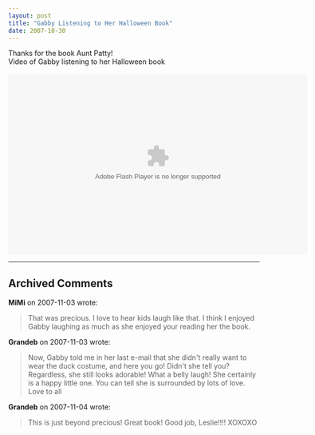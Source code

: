 ```yaml
---
layout: post
title: "Gabby Listening to Her Halloween Book"
date: 2007-10-30
---
```


<div>
Thanks for the book Aunt Patty!
</div>
<div id="halloweenStory">
Video of Gabby listening to her Halloween book
</div>
<br />
<embed width="600" height="361" type="application/x-shockwave-flash" allowFullscreen="true" allowNetworking="all" wmode="transparent" src="http://static.photobucket.com/player.swf" flashvars="file=http%3A%2F%2Fvid170.photobucket.com%2Falbums%2Fu252%2Fmjpalad%2FMousesFirstHalloween.mp4&title=Halloween%20Story">


---

## Archived Comments

**MiMi** on 2007-11-03 wrote:

> That was precious.  I love to hear kids laugh like that.  I think I enjoyed Gabby laughing as much as she enjoyed your reading her the book.

**Grandeb** on 2007-11-03 wrote:

> Now, Gabby told me in her last e-mail that she didn't really want to wear the duck costume, and here you go!  Didn't she tell you?  Regardless, she still looks adorable!  What a belly laugh!  She certainly is a happy little one.  You can tell she is surrounded by lots of love.  Love to all

**Grandeb** on 2007-11-04 wrote:

> This is just beyond precious!  Great book!  Good job, Leslie!!!! XOXOXO
